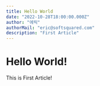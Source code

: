 ```yaml
---
title: Hello World
date: "2022-10-28T18:00:00.000Z"
author: "에릭"
authorMail: "eric@softsquared.com"
description: "First Article"
---
```


# Hello World!
This is First Article!
